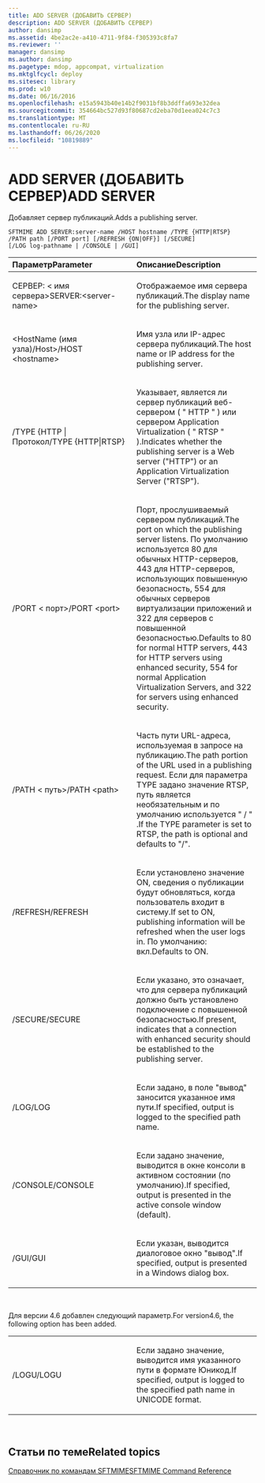 ```yaml
---
title: ADD SERVER (ДОБАВИТЬ СЕРВЕР)
description: ADD SERVER (ДОБАВИТЬ СЕРВЕР)
author: dansimp
ms.assetid: 4be2ac2e-a410-4711-9f84-f305393c8fa7
ms.reviewer: ''
manager: dansimp
ms.author: dansimp
ms.pagetype: mdop, appcompat, virtualization
ms.mktglfcycl: deploy
ms.sitesec: library
ms.prod: w10
ms.date: 06/16/2016
ms.openlocfilehash: e15a5943b40e14b2f9031bf8b3ddffa693e32dea
ms.sourcegitcommit: 354664bc527d93f80687cd2eba70d1eea024c7c3
ms.translationtype: MT
ms.contentlocale: ru-RU
ms.lasthandoff: 06/26/2020
ms.locfileid: "10819889"
---
```

# <span data-ttu-id="721d6-103">ADD SERVER (ДОБАВИТЬ СЕРВЕР)</span><span class="sxs-lookup"><span data-stu-id="721d6-103">ADD SERVER</span></span>


<span data-ttu-id="721d6-104">Добавляет сервер публикаций.</span><span class="sxs-lookup"><span data-stu-id="721d6-104">Adds a publishing server.</span></span>

`SFTMIME ADD SERVER:server-name /HOST hostname /TYPE {HTTP|RTSP}                 /PATH path [/PORT port] [/REFRESH {ON|OFF}] [/SECURE]                 [/LOG log-pathname | /CONSOLE | /GUI]`

<table>
<colgroup>
<col width="50%" />
<col width="50%" />
</colgroup>
<thead>
<tr class="header">
<th align="left"><span data-ttu-id="721d6-105">Параметр</span><span class="sxs-lookup"><span data-stu-id="721d6-105">Parameter</span></span></th>
<th align="left"><span data-ttu-id="721d6-106">Описание</span><span class="sxs-lookup"><span data-stu-id="721d6-106">Description</span></span></th>
</tr>
</thead>
<tbody>
<tr class="odd">
<td align="left"><p><span data-ttu-id="721d6-107">СЕРВЕР: &lt; имя сервера&gt;</span><span class="sxs-lookup"><span data-stu-id="721d6-107">SERVER:&lt;server-name&gt;</span></span></p></td>
<td align="left"><p><span data-ttu-id="721d6-108">Отображаемое имя сервера публикаций.</span><span class="sxs-lookup"><span data-stu-id="721d6-108">The display name for the publishing server.</span></span></p></td>
</tr>
<tr class="even">
<td align="left"><p><span data-ttu-id="721d6-109">&lt;HostName (имя узла)/Host&gt;</span><span class="sxs-lookup"><span data-stu-id="721d6-109">/HOST &lt;hostname&gt;</span></span></p></td>
<td align="left"><p><span data-ttu-id="721d6-110">Имя узла или IP-адрес сервера публикаций.</span><span class="sxs-lookup"><span data-stu-id="721d6-110">The host name or IP address for the publishing server.</span></span></p></td>
</tr>
<tr class="odd">
<td align="left"><p><span data-ttu-id="721d6-111">/TYPE {HTTP | Протокол</span><span class="sxs-lookup"><span data-stu-id="721d6-111">/TYPE {HTTP|RTSP}</span></span></p></td>
<td align="left"><p><span data-ttu-id="721d6-112">Указывает, является ли сервер публикаций веб-сервером ( &quot; HTTP &quot; ) или сервером Application Virtualization ( &quot; RTSP &quot; ).</span><span class="sxs-lookup"><span data-stu-id="721d6-112">Indicates whether the publishing server is a Web server (&quot;HTTP&quot;) or an Application Virtualization Server (&quot;RTSP&quot;).</span></span></p></td>
</tr>
<tr class="even">
<td align="left"><p><span data-ttu-id="721d6-113">/PORT &lt; порт&gt;</span><span class="sxs-lookup"><span data-stu-id="721d6-113">/PORT &lt;port&gt;</span></span></p></td>
<td align="left"><p><span data-ttu-id="721d6-114">Порт, прослушиваемый сервером публикаций.</span><span class="sxs-lookup"><span data-stu-id="721d6-114">The port on which the publishing server listens.</span></span> <span data-ttu-id="721d6-115">По умолчанию используется 80 для обычных HTTP-серверов, 443 для HTTP-серверов, использующих повышенную безопасность, 554 для обычных серверов виртуализации приложений и 322 для серверов с повышенной безопасностью.</span><span class="sxs-lookup"><span data-stu-id="721d6-115">Defaults to 80 for normal HTTP servers, 443 for HTTP servers using enhanced security, 554 for normal Application Virtualization Servers, and 322 for servers using enhanced security.</span></span></p></td>
</tr>
<tr class="odd">
<td align="left"><p><span data-ttu-id="721d6-116">/PATH &lt; путь&gt;</span><span class="sxs-lookup"><span data-stu-id="721d6-116">/PATH &lt;path&gt;</span></span></p></td>
<td align="left"><p><span data-ttu-id="721d6-117">Часть пути URL-адреса, используемая в запросе на публикацию.</span><span class="sxs-lookup"><span data-stu-id="721d6-117">The path portion of the URL used in a publishing request.</span></span> <span data-ttu-id="721d6-118">Если для параметра TYPE задано значение RTSP, путь является необязательным и по умолчанию используется &quot; / &quot; .</span><span class="sxs-lookup"><span data-stu-id="721d6-118">If the TYPE parameter is set to RTSP, the path is optional and defaults to &quot;/&quot;.</span></span></p></td>
</tr>
<tr class="even">
<td align="left"><p><span data-ttu-id="721d6-119">/REFRESH</span><span class="sxs-lookup"><span data-stu-id="721d6-119">/REFRESH</span></span></p></td>
<td align="left"><p><span data-ttu-id="721d6-120">Если установлено значение ON, сведения о публикации будут обновляться, когда пользователь входит в систему.</span><span class="sxs-lookup"><span data-stu-id="721d6-120">If set to ON, publishing information will be refreshed when the user logs in.</span></span> <span data-ttu-id="721d6-121">По умолчанию: вкл.</span><span class="sxs-lookup"><span data-stu-id="721d6-121">Defaults to ON.</span></span></p></td>
</tr>
<tr class="odd">
<td align="left"><p><span data-ttu-id="721d6-122">/SECURE</span><span class="sxs-lookup"><span data-stu-id="721d6-122">/SECURE</span></span></p></td>
<td align="left"><p><span data-ttu-id="721d6-123">Если указано, это означает, что для сервера публикаций должно быть установлено подключение с повышенной безопасностью.</span><span class="sxs-lookup"><span data-stu-id="721d6-123">If present, indicates that a connection with enhanced security should be established to the publishing server.</span></span></p></td>
</tr>
<tr class="even">
<td align="left"><p><span data-ttu-id="721d6-124">/LOG</span><span class="sxs-lookup"><span data-stu-id="721d6-124">/LOG</span></span></p></td>
<td align="left"><p><span data-ttu-id="721d6-125">Если задано, в поле "вывод" заносится указанное имя пути.</span><span class="sxs-lookup"><span data-stu-id="721d6-125">If specified, output is logged to the specified path name.</span></span></p></td>
</tr>
<tr class="odd">
<td align="left"><p><span data-ttu-id="721d6-126">/CONSOLE</span><span class="sxs-lookup"><span data-stu-id="721d6-126">/CONSOLE</span></span></p></td>
<td align="left"><p><span data-ttu-id="721d6-127">Если задано значение, выводится в окне консоли в активном состоянии (по умолчанию).</span><span class="sxs-lookup"><span data-stu-id="721d6-127">If specified, output is presented in the active console window (default).</span></span></p></td>
</tr>
<tr class="even">
<td align="left"><p><span data-ttu-id="721d6-128">/GUI</span><span class="sxs-lookup"><span data-stu-id="721d6-128">/GUI</span></span></p></td>
<td align="left"><p><span data-ttu-id="721d6-129">Если указан, выводится диалоговое окно "вывод".</span><span class="sxs-lookup"><span data-stu-id="721d6-129">If specified, output is presented in a Windows dialog box.</span></span></p></td>
</tr>
</tbody>
</table>

 

<span data-ttu-id="721d6-130">Для версии 4.6 добавлен следующий параметр.</span><span class="sxs-lookup"><span data-stu-id="721d6-130">For version4.6, the following option has been added.</span></span>

<table>
<colgroup>
<col width="50%" />
<col width="50%" />
</colgroup>
<tbody>
<tr class="odd">
<td align="left"><p><span data-ttu-id="721d6-131">/LOGU</span><span class="sxs-lookup"><span data-stu-id="721d6-131">/LOGU</span></span></p></td>
<td align="left"><p><span data-ttu-id="721d6-132">Если задано значение, выводится имя указанного пути в формате Юникод.</span><span class="sxs-lookup"><span data-stu-id="721d6-132">If specified, output is logged to the specified path name in UNICODE format.</span></span></p></td>
</tr>
</tbody>
</table>

 

## <span data-ttu-id="721d6-133">Статьи по теме</span><span class="sxs-lookup"><span data-stu-id="721d6-133">Related topics</span></span>


[<span data-ttu-id="721d6-134">Справочник по командам SFTMIME</span><span class="sxs-lookup"><span data-stu-id="721d6-134">SFTMIME Command Reference</span></span>](sftmime--command-reference.md)

 

 





